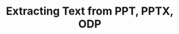 ---
title: Extracting Text from PPT, PPTX, ODP
type: docs
weight: 40
url: /net/slides-on-cloud-platforms/extracting-text
---